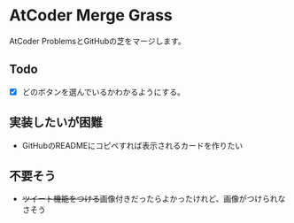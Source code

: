 # AtCoder Merge Grass

AtCoder ProblemsとGitHubの芝をマージします。

## Todo

- [x] どのボタンを選んでいるかわかるようにする。

## 実装したいが困難

- GitHubのREADMEにコピペすれば表示されるカードを作りたい

## 不要そう

- ~~ツイート機能をつける~~画像付きだったらよかったけれど、画像がつけられなさそう
